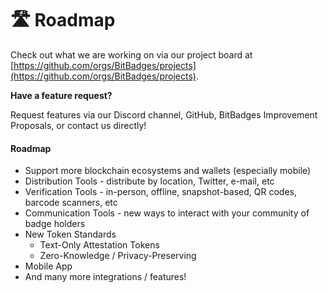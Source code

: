# 🛣 Roadmap

Check out what we are working on via our project board at [https://github.com/orgs/BitBadges/projects](https://github.com/orgs/BitBadges/projects).

**Have a feature request?**&#x20;

Request features via our Discord channel, GitHub, BitBadges Improvement Proposals, or contact us directly!

#### Roadmap

* Support more blockchain ecosystems and wallets (especially mobile)
* Distribution Tools - distribute by location, Twitter, e-mail, etc
* Verification Tools - in-person, offline, snapshot-based, QR codes, barcode scanners, etc
* Communication Tools - new ways to interact with your community of badge holders
* New Token Standards
  * Text-Only Attestation Tokens
  * Zero-Knowledge / Privacy-Preserving
* Mobile App
* And many more integrations / features!

